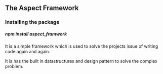 ## The Aspect Framework

### Installing the package

##### npm install aspect_framwork


It is a simple framework which is used to solve the projects issue of writing code again and again.

It is has the built in datastructures and design pattern to solve the complex problem.

